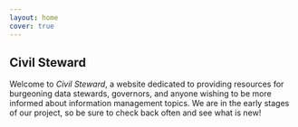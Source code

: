 ```yaml
---
layout: home
cover: true
---
```

<h2>Civil Steward</h2>
<p>Welcome to <em>Civil Steward</em>, a website dedicated to providing resources for burgeoning data stewards, governors, and anyone 
  wishing to be more informed about information management topics. We are in the early stages of our project, so be sure to check back 
  often and see what is new!</p>
